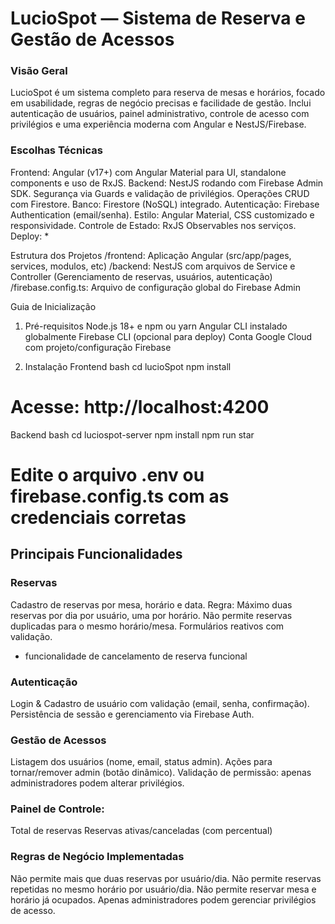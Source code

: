 # LucioSpot — Sistema de Reserva e Gestão de Acessos

### Visão Geral
LucioSpot é um sistema completo para reserva de mesas e horários, focado em usabilidade, regras de negócio precisas e facilidade de gestão. Inclui autenticação de usuários, painel administrativo, controle de acesso com privilégios e uma experiência moderna com Angular e NestJS/Firebase.

### Escolhas Técnicas
Frontend: Angular (v17+) com Angular Material para UI, standalone components e uso de RxJS.
Backend: NestJS rodando com Firebase Admin SDK.
Segurança via Guards e validação de privilégios.
Operações CRUD com Firestore.
Banco: Firestore (NoSQL) integrado.
Autenticação: Firebase Authentication (email/senha).
Estilo: Angular Material, CSS customizado e responsividade.
Controle de Estado: RxJS Observables nos serviços.
Deploy: *

Estrutura dos Projetos
/frontend: Aplicação Angular (src/app/pages, services, modulos, etc)
/backend: NestJS com arquivos de Service e Controller (Gerenciamento de reservas, usuários, autenticação)
/firebase.config.ts: Arquivo de configuração global do Firebase Admin

Guia de Inicialização
1. Pré-requisitos
Node.js 18+ e npm ou yarn
Angular CLI instalado globalmente
Firebase CLI (opcional para deploy)
Conta Google Cloud com projeto/configuração Firebase

2. Instalação
Frontend
bash
cd lucioSpot
npm install
# Acesse: http://localhost:4200

Backend
bash
cd luciospot-server
npm install
npm run star

# Edite o arquivo .env ou firebase.config.ts com as credenciais corretas

## Principais Funcionalidades
### Reservas
Cadastro de reservas por mesa, horário e data.
Regra: Máximo duas reservas por dia por usuário, uma por horário.
Não permite reservas duplicadas para o mesmo horário/mesa.
Formulários reativos com validação.
- funcionalidade de cancelamento de reserva funcional

### Autenticação
Login & Cadastro de usuário com validação (email, senha, confirmação).
Persistência de sessão e gerenciamento via Firebase Auth.

### Gestão de Acessos
Listagem dos usuários (nome, email, status admin).
Ações para tornar/remover admin (botão dinâmico).
Validação de permissão: apenas administradores podem alterar privilégios.

### Painel de Controle:
Total de reservas
Reservas ativas/canceladas (com percentual)

### Regras de Negócio Implementadas
Não permite mais que duas reservas por usuário/dia.
Não permite reservas repetidas no mesmo horário por usuário/dia.
Não permite reservar mesa e horário já ocupados.
Apenas administradores podem gerenciar privilégios de acesso.
